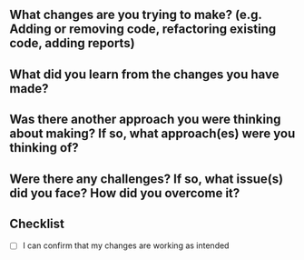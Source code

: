 ## What changes are you trying to make? (e.g. Adding or removing code, refactoring existing code, adding reports)

## What did you learn from the changes you have made?

## Was there another approach you were thinking about making? If so, what approach(es) were you thinking of?

## Were there any challenges? If so, what issue(s) did you face? How did you overcome it?

## Checklist
- [ ] I can confirm that my changes are working as intended
